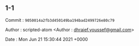 ## 1-1 

 Commit : `9050014a2fb3d450149ba194bad2499726e80c79`

 Author : scripted-atom <Author : dhraief.youssef@gmail.com> 

 Date 	: Mon Jun 21 15:30:44 2021 +0000 

